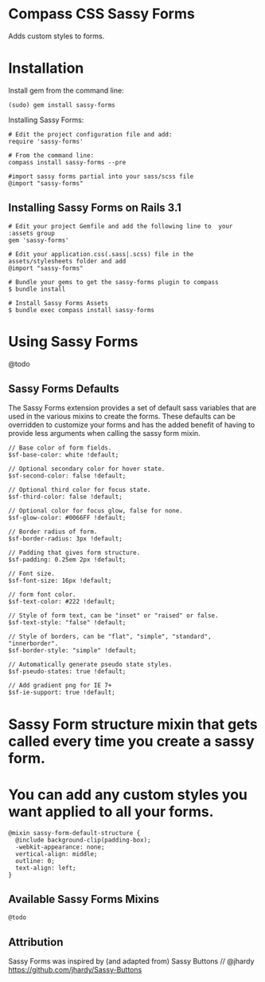 Compass CSS Sassy Forms
=========================

Adds custom styles to forms. 

Installation
============

Install gem from the command line:

    (sudo) gem install sassy-forms

Installing Sassy Forms:

    # Edit the project configuration file and add:
    require 'sassy-forms'

    # From the command line:
    compass install sassy-forms --pre

    #import sassy forms partial into your sass/scss file
    @import "sassy-forms"

Installing Sassy Forms on Rails 3.1
-------------------------------------
    # Edit your project Gemfile and add the following line to  your :assets group
    gem 'sassy-forms'

    # Edit your application.css(.sass|.scss) file in the assets/stylesheets folder and add
    @import "sassy-forms"

    # Bundle your gems to get the sassy-forms plugin to compass
    $ bundle install

    # Install Sassy Forms Assets
    $ bundle exec compass install sassy-forms

Using Sassy Forms
===================
  @todo

Sassy Forms Defaults
----------------------

The Sassy Forms extension provides a set of default sass variables that are used in the various mixins to create the forms. These defaults can be overridden to customize your forms and has the added benefit of having to provide less arguments when calling the sassy form mixin.

    // Base color of form fields.
    $sf-base-color: white !default;

    // Optional secondary color for hover state.
    $sf-second-color: false !default;

    // Optional third color for focus state.
    $sf-third-color: false !default;

    // Optional color for focus glow, false for none.
    $sf-glow-color: #0066FF !default;

    // Border radius of form.
    $sf-border-radius: 3px !default;

    // Padding that gives form structure.
    $sf-padding: 0.25em 2px !default;

    // Font size.
    $sf-font-size: 16px !default;

    // form font color.
    $sf-text-color: #222 !default;

    // Style of form text, can be "inset" or "raised" or false.
    $sf-text-style: "false" !default;

    // Style of borders, can be "flat", "simple", "standard", "innerborder".
    $sf-border-style: "simple" !default;

    // Automatically generate pseudo state styles.
    $sf-pseudo-states: true !default;

    // Add gradient png for IE 7+
    $sf-ie-support: true !default;

  # Sassy Form structure mixin that gets called every time you create a sassy form.
  # You can add any custom styles you want applied to all your forms.

    @mixin sassy-form-default-structure {
      @include background-clip(padding-box);
      -webkit-appearance: none;
      vertical-align: middle;
      outline: 0;
      text-align: left;
    }

Available Sassy Forms Mixins
------------------------------

    @todo

Attribution
-------------

Sassy Forms was inspired by (and adapted from) Sassy Buttons // @jhardy https://github.com/jhardy/Sassy-Buttons